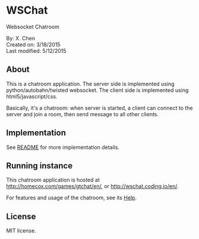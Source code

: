 # WSChat 
Websocket Chatroom

By: X. Chen  
Created on: 3/18/2015  
Last modified: 5/12/2015  


About 
------

This is a chatroom application. The server side is implemented using python/autobahn/twisted websocket. The client side is implemented using html5/javascript/css.

Basically, it's a chatroom: when server is started, a client can connect to the server and join a room, then send message to all other clients. 

Implementation
------

See <a href="https://github.com/chenx/wschat/blob/master/README">README</a> for more implementation details.

Running instance
------

This chatroom application is hosted at <a href="http://homecox.com/games/gtchat/en/">http://homecox.com/games/gtchat/en/</a>, or <a href="http://wschat.coding.io/en/">http://wschat.coding.io/en/</a>.

For features and usage of the chatroom, see its <a href="http://homecox.com/games/gtchat/en/help.html">Help</a>.

License
------
MIT license.
